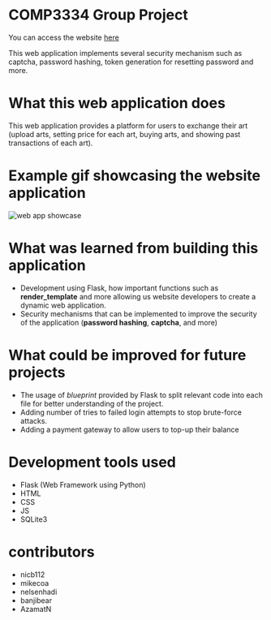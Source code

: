 # COMP3334 Group Project

You can access the website [here](https://art-overflow-3334.herokuapp.com)

This web application implements several security mechanism such as captcha, password hashing, token generation for resetting password and more.

# What this web application does
This web application provides a platform for users to exchange their art (upload arts, setting price for each art, buying arts, and showing past transactions of each art). 

# Example gif showcasing the website application
![web app showcase](/static/img/art-overflow-showcase.gif)

# What was learned from building this application
* Development using Flask, how important functions such as **render_template** and more allowing us website developers to create a dynamic web application.
* Security mechanisms that can be implemented to improve the security of the application (**password hashing**, **captcha**, and more)

# What could be improved for future projects
* The usage of *blueprint* provided by Flask to split relevant code into each file for better understanding of the project.
* Adding number of tries to failed login attempts to stop brute-force attacks.
* Adding a payment gateway to allow users to top-up their balance

# Development tools used
* Flask (Web Framework using Python)
* HTML
* CSS
* JS
* SQLite3

# contributors
* nicb112
* mikecoa
* nelsenhadi
* banjibear
* AzamatN
